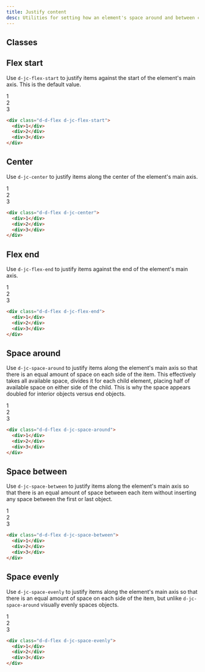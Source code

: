 ```yaml
---
title: Justify content
desc: Utilities for setting how an element's space around and between content is distributed along it's main axis.
---
```


## Classes

<utility-class-table>
  <template #content>
    <tbody>
      <tr v-for="{ class: className, output } in justifyContent">
        <th scope="row" class="d-ff-mono d-fc-purple-400 d-fw-normal d-fs-100">.d-{{ className }}</th>
        <td class="d-ff-mono d-fs-100">{{ output }}</td>
      </tr>
    </tbody>
  </template>
</utility-class-table>

## Flex start

Use `d-jc-flex-start` to justify items against the start of the element's main axis. This is the default value.

<code-well-header class="d-fl-center d-fd-column d-p24 d-bgc-purple-100 d-bgo50 d-w100p d-hmn102" custom>
  <div class="d-d-flex d-jc-flex-start d-w100p d-bar8 d-bgc-purple-100">
    <div class="d-fl-center d-m8 d-p16 d-w64 d-h64 d-bgc-purple-300 d-bar4 d-fs-300 d-fw-bold">1</div>
    <div class="d-fl-center d-m8 d-p16 d-w64 d-h64 d-bgc-purple-300 d-bar4 d-fs-300 d-fw-bold">2</div>
    <div class="d-fl-center d-m8 d-p16 d-w64 d-h64 d-bgc-purple-300 d-bar4 d-fs-300 d-fw-bold">3</div>
  </div>
</code-well-header>

```html
<div class="d-d-flex d-jc-flex-start">
  <div>1</div>
  <div>2</div>
  <div>3</div>
</div>
```

## Center

Use `d-jc-center` to justify items along the center of the element's main axis.

<code-well-header class="d-fl-center d-fd-column d-p24 d-bgc-magenta-100 d-bgo50 d-w100p d-hmn102" custom>
  <div class="d-d-flex d-jc-center d-w100p d-bar8 d-bgc-magenta-100">
    <div class="d-fl-center d-m8 d-p16 d-w64 d-h64 d-bgc-magenta-100 d-bar4 d-fs-300 d-fw-bold">1</div>
    <div class="d-fl-center d-m8 d-p16 d-w64 d-h64 d-bgc-magenta-100 d-bar4 d-fs-300 d-fw-bold">2</div>
    <div class="d-fl-center d-m8 d-p16 d-w64 d-h64 d-bgc-magenta-100 d-bar4 d-fs-300 d-fw-bold">3</div>
  </div>
</code-well-header>

```html
<div class="d-d-flex d-jc-center">
  <div>1</div>
  <div>2</div>
  <div>3</div>
</div>
```

## Flex end

Use `d-jc-flex-end` to justify items against the end of the element's main axis.

<code-well-header class="d-fl-center d-fd-column d-p24 d-bgc-green-100 d-bgo50 d-w100p d-hmn102" custom>
  <div class="d-d-flex d-jc-flex-end d-w100p d-bar8 d-bgc-green-100">
    <div class="d-fl-center d-m8 d-p16 d-w64 d-h64 d-bgc-green-200 d-bar4 d-fs-300 d-fw-bold">1</div>
    <div class="d-fl-center d-m8 d-p16 d-w64 d-h64 d-bgc-green-200 d-bar4 d-fs-300 d-fw-bold">2</div>
    <div class="d-fl-center d-m8 d-p16 d-w64 d-h64 d-bgc-green-200 d-bar4 d-fs-300 d-fw-bold">3</div>
  </div>
</code-well-header>

```html
<div class="d-d-flex d-jc-flex-end">
  <div>1</div>
  <div>2</div>
  <div>3</div>
</div>
```

## Space around

Use `d-jc-space-around` to justify items along the element's main axis so that there is an equal amount of space on each side of the item. This effectively takes all available space, divides it for each child element, placing half of available space on either side of the child. This is why the space appears doubled for interior objects versus end objects.

<code-well-header class="d-fl-center d-fd-column d-p24 d-bgc-red-100 d-bgo50 d-w100p d-hmn102" custom>
  <div class="d-d-flex d-jc-space-around d-w100p d-bar8 d-bgc-red-100">
    <div class="d-fl-center d-m8 d-p16 d-w64 d-h64 d-bgc-red-100 d-bar4 d-fs-300 d-fw-bold">1</div>
    <div class="d-fl-center d-m8 d-p16 d-w64 d-h64 d-bgc-red-100 d-bar4 d-fs-300 d-fw-bold">2</div>
    <div class="d-fl-center d-m8 d-p16 d-w64 d-h64 d-bgc-red-100 d-bar4 d-fs-300 d-fw-bold">3</div>
  </div>
</code-well-header>

```html
<div class="d-d-flex d-jc-space-around">
  <div>1</div>
  <div>2</div>
  <div>3</div>
</div>
```

## Space between

Use `d-jc-space-between` to justify items along the element's main axis so that there is an equal amount of space between each item without inserting any space between the first or last object.

<code-well-header class="d-fl-center d-fd-column d-p24 d-bgc-gold-100 d-bgo50 d-w100p d-hmn102" custom>
  <div class="d-d-flex d-jc-space-between d-w100p d-bar8 d-bgc-gold-100">
    <div class="d-fl-center d-m8 d-p16 d-w64 d-h64 d-bgc-gold-200 d-bar4 d-fs-300 d-fw-bold">1</div>
    <div class="d-fl-center d-m8 d-p16 d-w64 d-h64 d-bgc-gold-200 d-bar4 d-fs-300 d-fw-bold">2</div>
    <div class="d-fl-center d-m8 d-p16 d-w64 d-h64 d-bgc-gold-200 d-bar4 d-fs-300 d-fw-bold">3</div>
  </div>
</code-well-header>

```html
<div class="d-d-flex d-jc-space-between">
  <div>1</div>
  <div>2</div>
  <div>3</div>
</div>
```

## Space evenly

Use `d-jc-space-evenly` to justify items along the element's main axis so that there is an equal amount of space on each side of the item, but unlike `d-jc-space-around` visually evenly spaces objects.

<code-well-header class="d-fl-center d-fd-column d-p24 d-bgc-orange-100 d-bgo50 d-w100p d-hmn102" custom>
  <div class="d-d-flex d-jc-space-evenly d-w100p d-bar8 d-bgc-orange-100">
    <div class="d-fl-center d-m8 d-p16 d-w64 d-h64 d-bgc-orange-300 d-bar4 d-fs-300 d-fw-bold">1</div>
    <div class="d-fl-center d-m8 d-p16 d-w64 d-h64 d-bgc-orange-300 d-bar4 d-fs-300 d-fw-bold">2</div>
    <div class="d-fl-center d-m8 d-p16 d-w64 d-h64 d-bgc-orange-300 d-bar4 d-fs-300 d-fw-bold">3</div>
  </div>
</code-well-header>

```html
<div class="d-d-flex d-jc-space-evenly">
  <div>1</div>
  <div>2</div>
  <div>3</div>
</div>
```

<script setup>
  import { justifyContent } from '@data/flex.json';
</script>
